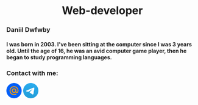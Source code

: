 <h1 align="center" >Web-developer</h1>
<h3>Daniil Dwfwby</h3>
<h4>I was born in 2003. I've been sitting at the computer since I was 3 years old. Until the age of 16, he was an avid computer game player, then he began to study programming languages.</h4>

### Contact with me:
[<img  src="https://github.com/dwfwby/dwfwby/blob/main/mail_ru_logo_icon_147267.webp" width="40">](mailto:czacind@bk.ru)
[<img src="https://github.com/dwfwby/dwfwby/blob/main/Telegram_2019_Logo.svg.png" width="40">](https://t.me/dwfwby)
